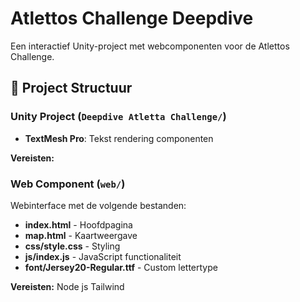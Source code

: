 # Atlettos Challenge Deepdive

Een interactief Unity-project met webcomponenten voor de Atlettos Challenge.

## 📁 Project Structuur

### Unity Project (`Deepdive Atletta Challenge/`)

- **TextMesh Pro**: Tekst rendering componenten

**Vereisten:**


### Web Component (`web/`)
Webinterface met de volgende bestanden:

- **index.html** - Hoofdpagina
- **map.html** - Kaartweergave
- **css/style.css** - Styling
- **js/index.js** - JavaScript functionaliteit
- **font/Jersey20-Regular.ttf** - Custom lettertype

**Vereisten:**
Node js 
Tailwind
